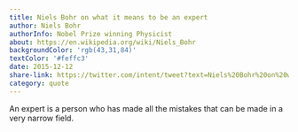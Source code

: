 ```yaml
---
title: Niels Bohr on what it means to be an expert
author: Niels Bohr
authorInfo: Nobel Prize winning Physicist
about: https://en.wikipedia.org/wiki/Niels_Bohr
backgroundColor: 'rgb(43,31,84)'
textColor: '#feffc3'
date: 2015-12-12
share-link: https://twitter.com/intent/tweet?text=Niels%20Bohr%20on%20what%20it%20means%20to%20be%20an%20expert%20pic.twitter.com/9J6r7G33yE
category: quote
---
```


An expert is a person who has made all the mistakes that can be made in a very&nbsp;narrow&nbsp;field.